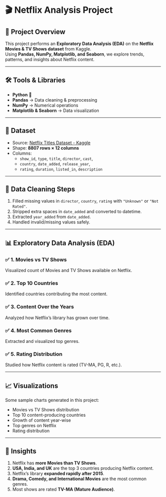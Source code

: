 # 🎬 Netflix Analysis Project  

## 📌 Project Overview  
This project performs an **Exploratory Data Analysis (EDA)** on the **Netflix Movies & TV Shows dataset** from Kaggle.  
Using **Pandas, NumPy, Matplotlib, and Seaborn**, we explore trends, patterns, and insights about Netflix content.  

---

## 🛠️ Tools & Libraries  
- **Python** 🐍  
- **Pandas** → Data cleaning & preprocessing  
- **NumPy** → Numerical operations  
- **Matplotlib & Seaborn** → Data visualization  

---

## 📂 Dataset  
- Source: [Netflix Titles Dataset - Kaggle](https://www.kaggle.com/shivamb/netflix-shows)  
- Shape: **8807 rows × 12 columns**  
- Columns:  
  - `show_id`, `type`, `title`, `director`, `cast`,  
  - `country`, `date_added`, `release_year`,  
  - `rating`, `duration`, `listed_in`, `description`  

---

## 🔎 Data Cleaning Steps  
1. Filled missing values in `director`, `country`, `rating` with `"Unknown"` or `"Not Rated"`.  
2. Stripped extra spaces in `date_added` and converted to datetime.  
3. Extracted `year_added` from `date_added`.  
4. Handled invalid/missing values safely.  

---

## 📊 Exploratory Data Analysis (EDA)  

### ✅ 1. Movies vs TV Shows  
Visualized count of Movies and TV Shows available on Netflix.  

### ✅ 2. Top 10 Countries  
Identified countries contributing the most content.  

### ✅ 3. Content Over the Years  
Analyzed how Netflix’s library has grown over time.  

### ✅ 4. Most Common Genres  
Extracted and visualized top genres.  

### ✅ 5. Rating Distribution  
Studied how Netflix content is rated (TV-MA, PG, R, etc.).  

---

## 📈 Visualizations  
Some sample charts generated in this project:  
- Movies vs TV Shows distribution  
- Top 10 content-producing countries  
- Growth of content year-wise  
- Top genres on Netflix  
- Rating distribution  

---

## 📌 Insights  
1. Netflix has **more Movies than TV Shows**.  
2. **USA, India, and UK** are the top 3 countries producing Netflix content.  
3. Netflix’s library **expanded rapidly after 2015**.  
4. **Drama, Comedy, and International Movies** are the most common genres.  
5. Most shows are rated **TV-MA (Mature Audience)**.  

